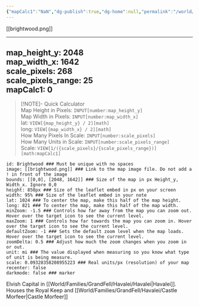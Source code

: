 ```yaml
---
{"mapCalc1":"NaN","dg-publish":true,"dg-home":null,"permalink":"/world/families/grand-fell/havalei/montisar/","dgPassFrontmatter":true}
---
```


[[brightwood.png]]

---
map_height_y: 2048  
map_width_x: 1642  
scale_pixels: 268  
scale_pixels_range: 25  
mapCalc1: 0  
---

> [!NOTE]- Quick Calculator  
> Map Height in Pixels: `INPUT[number:map_height_y]`  
> Map Width in Pixels: `INPUT[number:map_width_x]`  
> lat: `VIEW[{map_height_y} / 2][math]`  
> long: `VIEW[{map_width_x} / 2][math]`  
> How Many Pixels In Scale: `INPUT[number:scale_pixels]`  
> How Many Units in Scale: `INPUT[number:scale_pixels_range]`  
> Scale: `VIEW[1/({scale_pixels}/{scale_pixels_range})][math:mapCalc1]`



```leaflet  
id: Brightwood ### Must be unique with no spaces  
image: [[brightwood.png]] ### Link to the map image file. Do not add a ! in front of the image  
bounds: [[0,0], [2048, 1642]] ### Size of the map in px Height_y, Width_x. Ignore 0,0  
height: 850px ### Size of the leaflet embed in px on your screen  
width: 95% ### Size of the leaflet embed in your note  
lat: 1024 ### To center the map, make this half of the map height.  
long: 821 ### To center the map, make this half of the map width.  
minZoom: -1.5 ### Controls how far away from the map you can zoom out. Hover over the target icon to see the current level.  
maxZoom: 1 ### Controls how far towards the map you can zoom in. Hover over the target icon to see the current level.  
defaultZoom: -1 ### Sets the default zoom level when the map loads. Hover over the target icon to see the current level.  
zoomDelta: 0.5 ### Adjust how much the zoom changes when you zoom in or out.  
unit: mi ### The value displayed when measuring so you know what type of unit is being measure.  
scale: 0.09328358208955223 ### Real units/px (resolution) of your map  
recenter: false  
darkmode: false ### marker
```

Elvish Capital in [[World/Families/GrandFell/Havalei/Havalei\|Havalei]].
Houses the Royal Keep and [[World/Families/GrandFell/Havalei/Castle Morfeer\|Castle Morfeer]]

